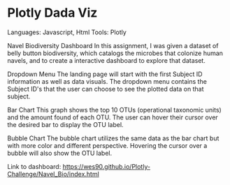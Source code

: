# Plotly Dada Viz
 
Languages: Javascript, Html
Tools: Plotly
 
Navel Biodiversity Dashboard
In this assignment, I was given a dataset of belly button biodiversity, which catalogs the microbes that colonize human navels, and to create a interactive dashboard to explore   that dataset.

Dropdown Menu
The landing page will start with the first Subject ID information as well as data visuals. The dropdown menu contains the Subject ID's that the user can choose to see the plotted data on that subject. 

Bar Chart
This graph shows the top 10 OTUs (operational taxonomic units) and the amount found of each OTU. The user can hover their cursor over the desired bar to display the OTU label.

Bubble Chart
The bubble chart utilizes the same data as the bar chart but with more color and different perspective. Hovering the cursor over a bubble will also show the OTU label.

Link to dashboard: https://wes90.github.io/Plotly-Challenge/Navel_Bio/index.html
